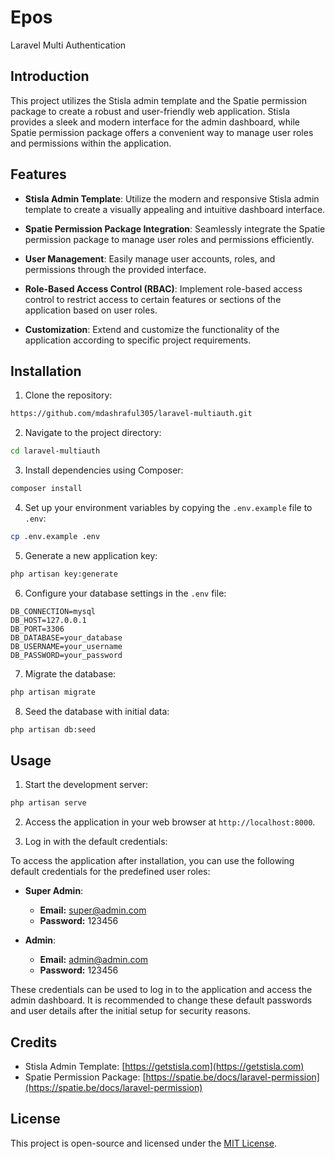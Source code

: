# Epos

Laravel Multi Authentication

## Introduction

This project utilizes the Stisla admin template and the Spatie permission package to create a robust and user-friendly web application. Stisla provides a sleek and modern interface for the admin dashboard, while Spatie permission package offers a convenient way to manage user roles and permissions within the application.

## Features

- **Stisla Admin Template**: Utilize the modern and responsive Stisla admin template to create a visually appealing and intuitive dashboard interface.

- **Spatie Permission Package Integration**: Seamlessly integrate the Spatie permission package to manage user roles and permissions efficiently.

- **User Management**: Easily manage user accounts, roles, and permissions through the provided interface.

- **Role-Based Access Control (RBAC)**: Implement role-based access control to restrict access to certain features or sections of the application based on user roles.

- **Customization**: Extend and customize the functionality of the application according to specific project requirements.

## Installation

1. Clone the repository:

```bash
https://github.com/mdashraful305/laravel-multiauth.git
```

2. Navigate to the project directory:

```bash
cd laravel-multiauth
```

3. Install dependencies using Composer:

```bash
composer install
```

4. Set up your environment variables by copying the `.env.example` file to `.env`:

```bash
cp .env.example .env
```

5. Generate a new application key:

```bash
php artisan key:generate
```

6. Configure your database settings in the `.env` file:

```
DB_CONNECTION=mysql
DB_HOST=127.0.0.1
DB_PORT=3306
DB_DATABASE=your_database
DB_USERNAME=your_username
DB_PASSWORD=your_password
```

7. Migrate the database:

```bash
php artisan migrate
```

8. Seed the database with initial data:

```bash
php artisan db:seed
```

## Usage

1. Start the development server:

```bash
php artisan serve
```

2. Access the application in your web browser at `http://localhost:8000`.

3. Log in with the default credentials:

To access the application after installation, you can use the following default credentials for the predefined user roles:

- **Super Admin**:
  - **Email:** super@admin.com
  - **Password:** 123456

- **Admin**:
  - **Email:** admin@admin.com
  - **Password:** 123456

These credentials can be used to log in to the application and access the admin dashboard. It is recommended to change these default passwords and user details after the initial setup for security reasons.

## Credits

- Stisla Admin Template: [https://getstisla.com](https://getstisla.com)
- Spatie Permission Package: [https://spatie.be/docs/laravel-permission](https://spatie.be/docs/laravel-permission)

## License

This project is open-source and licensed under the [MIT License](https://opensource.org/license/mit/).
